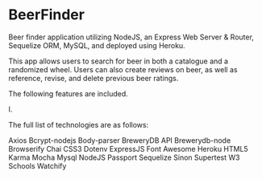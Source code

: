 # BeerFinder

Beer finder application utilizing NodeJS, an Express Web Server & Router, Sequelize ORM, MySQL, and deployed using Heroku.

This app allows users to search for beer in both a catalogue and a randomized wheel. Users can also create reviews on beer, as well as reference, revise, and delete previous beer ratings.

The following features are included.

I.  



The full list of technologies are as follows:

Axios
Bcrypt-nodejs
Body-parser
BreweryDB API
Brewerydb-node
Browserify
Chai
CSS3
Dotenv
ExpressJS
Font Awesome
Heroku
HTML5
Karma
Mocha
Mysql
NodeJS
Passport
Sequelize
Sinon
Supertest
W3 Schools
Watchify
